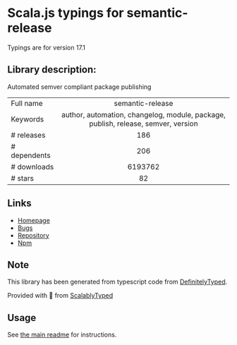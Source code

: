 
# Scala.js typings for semantic-release

Typings are for version 17.1

## Library description:
Automated semver compliant package publishing

|                    |                 |
| ------------------ | :-------------: |
| Full name          | semantic-release |
| Keywords           | author, automation, changelog, module, package, publish, release, semver, version |
| # releases         | 186 |
| # dependents       | 206 |
| # downloads        | 6193762 |
| # stars            | 82 |

## Links
- [Homepage](https://github.com/semantic-release/semantic-release#readme)
- [Bugs](https://github.com/semantic-release/semantic-release/issues)
- [Repository](https://github.com/semantic-release/semantic-release)
- [Npm](https://www.npmjs.com/package/semantic-release)
    


## Note
This library has been generated from typescript code from [DefinitelyTyped](https://definitelytyped.org).

Provided with :purple_heart: from [ScalablyTyped](https://github.com/oyvindberg/ScalablyTyped)

## Usage
See [the main readme](../../readme.md) for instructions.


